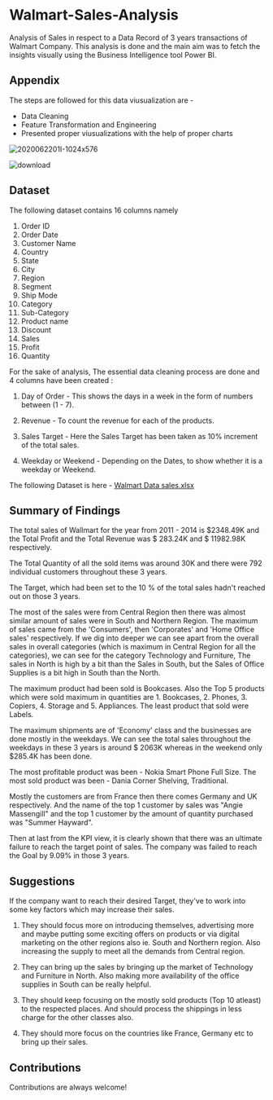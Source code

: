 
# Walmart-Sales-Analysis


Analysis of Sales in respect to a Data Record of 3 years transactions of Walmart Company. This analysis is done and the main aim was to fetch the insights visually using the Business Intelligence tool Power BI.



## Appendix

The steps are followed for this data viusualization are -

- Data Cleaning
- Feature Transformation and Engineering
- Presented proper viusualizations with the help of proper charts




![2020062201I-1024x576](https://user-images.githubusercontent.com/110394321/230843807-40f27df6-daa3-47a8-af75-54101bb854e3.png)

![download](https://user-images.githubusercontent.com/110394321/230843931-6d5c1eb2-f7f3-4250-a179-c5c5ff84efd5.png)
## Dataset

The following dataset contains 16 columns namely 

1. Order ID
2. Order Date
3. Customer Name
4. Country
5. State
6. City
7. Region
8. Segment
9. Ship Mode
10. Category
11. Sub-Category
12. Product name
13. Discount
14. Sales
15. Profit
16. Quantity


For the sake of analysis, The essential data cleaning process are done and 4 columns have been created : 

1. Day of Order - This shows the days in a week in the form of numbers between (1 - 7).

2. Revenue - To count the revenue for each of the products.

3. Sales Target - Here the Sales Target has been taken as 10% increment of the total sales. 

4. Weekday or Weekend - Depending on the Dates, to show whether it is a weekday or Weekend.

The following Dataset is here - [Walmart Data sales.xlsx](https://github.com/Shubhodeep97/Wallmart-Sales-Analysis/files/11197209/Walmart.Data.sales.xlsx)

## Summary of Findings

The total sales of Wallmart for the year from 2011 - 2014 is $2348.49K and the Total Profit and the Total Revenue was $ 283.24K and $ 11982.98K respectively. 

The Total Quantity of all the sold items was around 30K and there were 792 individual customers throughout these 3 years.

The Target, which had been set to the 10 % of the total sales hadn't reached out on those 3 years. 

The most of the sales were from Central Region then there was almost similar amount of sales were in South and Northern Region. The maximum of sales came from the 'Consumers', then 'Corporates' and 'Home Office sales' respectively. If we dig into deeper we can see
apart from the overall sales in overall categories (which is maximum in Central Region for all the categories), we can see for the category Technology and Furniture, The sales in North is high by a bit than the Sales in South, but the Sales of Office Supplies is a bit high in South than the North.

The maximum product had been sold is Bookcases. Also the Top 5 products which were sold maximum in quantities are 1. Bookcases, 2. Phones, 3. Copiers, 4. Storage and 5. Appliances.
The least product that sold were Labels.

The maximum shipments are of 'Economy' class and the businesses are done mostly in the weekdays. We can see the total sales throughout the weekdays in these 3 years is  around $ 2063K whereas in the weekend only $285.4K has been done.

The most profitable product was been - Nokia Smart Phone Full Size.
The most sold product was been - Dania Corner Shelving, Traditional.

Mostly the customers are from France then there comes Germany and UK respectively. And the name of the top 1 customer by sales was 
"Angie Massengill" and the top 1 customer by the amount of quantity purchased was "Summer Hayward".  

Then at last from the KPI view, it is clearly shown that there was an ultimate failure to reach the target point of sales.
The company was failed to reach the Goal by 9.09% in those 3 years.


## Suggestions

If the company want to reach their desired Target, they've to work into some key factors which may increase their sales.

1. They should focus more on introducing themselves, advertising more and maybe putting some exciting offers on products or via digital marketing on the other regions also ie. South and Northern region. Also increasing the supply to meet all the demands from Central region. 

2. They can bring up the sales by bringing up the market of Technology and Furniture in North. Also making more availability of the office supplies in South can be really helpful.

3. They should keep focusing on the mostly sold products (Top 10 atleast) to the respected places. And should process the shippings in less charge for the other classes also.

4. They should more focus on the countries like France, Germany etc to bring up their sales.
## Contributions

Contributions are always welcome!

